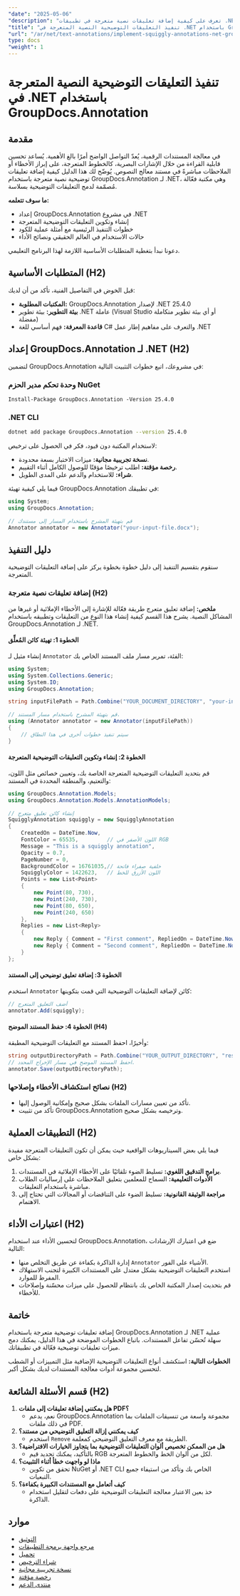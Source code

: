 ```yaml
---
"date": "2025-05-06"
"description": "تعرف على كيفية إضافة تعليقات نصية متعرجة في تطبيقات .NET الخاصة بك باستخدام GroupDocs.Annotation لتحسين قابلية قراءة المستندات والحصول على تعليقات عليها."
"title": "تنفيذ التعليقات التوضيحية النصية المتعرجة في .NET باستخدام GroupDocs.Annotation"
"url": "/ar/net/text-annotations/implement-squiggly-annotations-net-groupdocs/"
type: docs
"weight": 1
---
```


# تنفيذ التعليقات التوضيحية النصية المتعرجة في .NET باستخدام GroupDocs.Annotation

## مقدمة
في معالجة المستندات الرقمية، يُعدّ التواصل الواضح أمرًا بالغ الأهمية. يُساعد تحسين قابلية القراءة من خلال الإشارات البصرية، كالخطوط المتعرجة، على إبراز الأخطاء أو الملاحظات مباشرةً في مستند معالج النصوص. يُوضّح لك هذا الدليل كيفية إضافة تعليقات توضيحية نصية متعرجة باستخدام GroupDocs.Annotation لـ .NET، وهي مكتبة فعّالة مُصمّمة لدمج التعليقات التوضيحية بسلاسة.

**ما سوف تتعلمه:**
- إعداد GroupDocs.Annotation في مشروع .NET
- إنشاء وتكوين التعليقات التوضيحية المتعرجة
- خطوات التنفيذ الرئيسية مع أمثلة عملية للكود
- حالات الاستخدام في العالم الحقيقي ونصائح الأداء

دعونا نبدأ بتغطية المتطلبات الأساسية اللازمة لهذا البرنامج التعليمي.

## المتطلبات الأساسية (H2)
قبل الخوض في التفاصيل الفنية، تأكد من أن لديك:

- **المكتبات المطلوبة:** GroupDocs.Annotation لإصدار .NET 25.4.0
- **بيئة التطوير:** بيئة تطوير .NET عاملة (Visual Studio أو أي بيئة تطوير متكاملة مفضلة)
- **قاعدة المعرفة:** فهم أساسي للغة C# والتعرف على مفاهيم إطار عمل .NET

## إعداد GroupDocs.Annotation لـ .NET (H2)
لتضمين GroupDocs.Annotation في مشروعك، اتبع خطوات التثبيت التالية:

### وحدة تحكم مدير الحزم NuGet
```
Install-Package GroupDocs.Annotation -Version 25.4.0
```

### .NET CLI
```bash
dotnet add package GroupDocs.Annotation --version 25.4.0
```

لاستخدام المكتبة دون قيود، فكر في الحصول على ترخيص:
- **نسخة تجريبية مجانية:** ميزات الاختبار بسعة محدودة.
- **رخصة مؤقتة:** اطلب ترخيصًا مؤقتًا للوصول الكامل أثناء التقييم.
- **شراء:** للاستخدام والدعم على المدى الطويل.

فيما يلي كيفية تهيئة GroupDocs.Annotation في تطبيقك:
```csharp
using System;
using GroupDocs.Annotation;

// قم بتهيئة المشرح باستخدام المسار إلى مستندك
Annotator annotator = new Annotator("your-input-file.docx");
```

## دليل التنفيذ
سنقوم بتقسيم التنفيذ إلى دليل خطوة بخطوة يركز على إضافة التعليقات التوضيحية المتعرجة.

### إضافة تعليقات نصية متعرجة (H2)
**ملخص:**
إضافة تعليق متعرج طريقة فعّالة للإشارة إلى الأخطاء الإملائية أو غيرها من المشاكل النصية. يشرح هذا القسم كيفية إنشاء هذا النوع من التعليقات وتطبيقه باستخدام GroupDocs.Annotation لـ .NET.

#### الخطوة 1: تهيئة كائن المُعلِّق 
إنشاء مثيل لـ `Annotator` الفئة، تمرير مسار ملف المستند الخاص بك:
```csharp
using System;
using System.Collections.Generic;
using System.IO;
using GroupDocs.Annotation;

string inputFilePath = Path.Combine("YOUR_DOCUMENT_DIRECTORY", "your-input-file.docx");

// قم بتهيئة المشرح باستخدام مسار المستند.
using (Annotator annotator = new Annotator(inputFilePath))
{
    // سيتم تنفيذ خطوات أخرى في هذا النطاق
}
```

#### الخطوة 2: إنشاء وتكوين التعليقات التوضيحية المتعرجة 
قم بتحديد التعليقات التوضيحية المتعرجة الخاصة بك، وتعيين خصائص مثل اللون، والتعتيم، والمنطقة المحددة في المستند:
```csharp
using GroupDocs.Annotation.Models;
using GroupDocs.Annotation.Models.AnnotationModels;

// إنشاء كائن تعليق متعرج
SquigglyAnnotation squiggly = new SquigglyAnnotation
{
    CreatedOn = DateTime.Now,
    FontColor = 65535,         // اللون الأصفر في RGB
    Message = "This is a squiggly annotation",
    Opacity = 0.7,
    PageNumber = 0,
    BackgroundColor = 16761035,// خلفية صفراء فاتحة
    SquigglyColor = 1422623,   // اللون الأزرق للخط
    Points = new List<Point>
    {
        new Point(80, 730),
        new Point(240, 730),
        new Point(80, 650),
        new Point(240, 650)
    },
    Replies = new List<Reply>
    {
        new Reply { Comment = "First comment", RepliedOn = DateTime.Now },
        new Reply { Comment = "Second comment", RepliedOn = DateTime.Now }
    }
};
```

#### الخطوة 3: إضافة تعليق توضيحي إلى المستند 
استخدم `Annotator` كائن لإضافة التعليقات التوضيحية التي قمت بتكوينها:
```csharp
// أضف التعليق المتعرج
annotator.Add(squiggly);
```

#### الخطوة 4: حفظ المستند الموضح (H4)
وأخيرًا، احفظ المستند مع التعليقات التوضيحية المطبقة:
```csharp
string outputDirectoryPath = Path.Combine("YOUR_OUTPUT_DIRECTORY", "result" + Path.GetExtension(inputFilePath));
// احفظ المستند الموضح في مسار الإخراج المحدد.
annotator.Save(outputDirectoryPath);
```

### نصائح استكشاف الأخطاء وإصلاحها (H2)
- تأكد من تعيين مسارات الملفات بشكل صحيح وإمكانية الوصول إليها.
- تأكد من تثبيت GroupDocs.Annotation وترخيصه بشكل صحيح.

## التطبيقات العملية (H2)
فيما يلي بعض السيناريوهات الواقعية حيث يمكن أن تكون التعليقات المتعرجة مفيدة بشكل خاص:
1. **برامج التدقيق اللغوي:** تسليط الضوء تلقائيًا على الأخطاء الإملائية في المستندات.
2. **الأدوات التعليمية:** السماح للمعلمين بتعليق الملاحظات على إرساليات الطلاب مباشرة باستخدام التعليقات.
3. **مراجعة الوثيقة القانونية:** تسليط الضوء على التناقضات أو المجالات التي تحتاج إلى الاهتمام.

## اعتبارات الأداء (H2)
لتحسين الأداء عند استخدام GroupDocs.Annotation، ضع في اعتبارك الإرشادات التالية:
- إدارة الذاكرة بكفاءة عن طريق التخلص منها `Annotator` الأشياء على الفور.
- استخدم التعليقات التوضيحية بشكل معتدل على المستندات الكبيرة لتجنب الاستهلاك المفرط للموارد.
- قم بتحديث إصدار المكتبة الخاص بك بانتظام للحصول على ميزات محسّنة وإصلاحات للأخطاء.

## خاتمة
إضافة تعليقات توضيحية متعرجة باستخدام GroupDocs.Annotation لـ .NET عملية سهلة تُحسّن تفاعل المستندات. باتباع الخطوات الموضحة في هذا الدليل، يمكنك دمج ميزات تعليقات توضيحية فعّالة في تطبيقاتك.

**الخطوات التالية:**
استكشف أنواع التعليقات التوضيحية الإضافية مثل التمييزات أو الشطب لتحسين مجموعة أدوات معالجة المستندات لديك بشكل أكبر.

## قسم الأسئلة الشائعة (H2)
1. **هل يمكنني إضافة تعليقات إلى ملفات PDF؟**
   - نعم، يدعم GroupDocs.Annotation مجموعة واسعة من تنسيقات الملفات بما في ذلك ملفات PDF.
2. **كيف يمكنني إزالة التعليق التوضيحي من مستند؟**
   - استخدم `Remove` الطريقة مع معرف التعليق التوضيحي كمعلمة.
3. **هل من الممكن تخصيص ألوان التعليقات التوضيحية بما يتجاوز الخيارات الافتراضية؟**
   - بالتأكيد، يمكنك تحديد قيم RGB لكل من ألوان الخط والخطوط المتعرجة.
4. **ماذا لو واجهت خطأ أثناء التثبيت؟**
   - تحقق من تكوين NuGet أو .NET CLI الخاص بك وتأكد من استيفاء جميع التبعيات.
5. **كيف أتعامل مع المستندات الكبيرة بكفاءة؟**
   - خذ بعين الاعتبار معالجة التعليقات التوضيحية على دفعات لتقليل استخدام الذاكرة.

## موارد
- [التوثيق](https://docs.groupdocs.com/annotation/net/)
- [مرجع واجهة برمجة التطبيقات](https://reference.groupdocs.com/annotation/net/)
- [تحميل](https://releases.groupdocs.com/annotation/net/)
- [شراء الترخيص](https://purchase.groupdocs.com/buy)
- [نسخة تجريبية مجانية](https://releases.groupdocs.com/annotation/net/)
- [رخصة مؤقتة](https://purchase.groupdocs.com/temporary-license/)
- [منتدى الدعم](https://forum.groupdocs.com/c/annotation/)